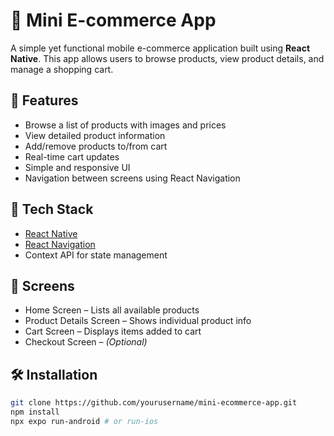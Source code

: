 # 🛒 Mini E-commerce App

A simple yet functional mobile e-commerce application built using **React Native**. This app allows users to browse products, view product details, and manage a shopping cart.

## 🚀 Features

- Browse a list of products with images and prices
- View detailed product information
- Add/remove products to/from cart
- Real-time cart updates
- Simple and responsive UI
- Navigation between screens using React Navigation

## 🧰 Tech Stack

- [React Native](https://reactnative.dev/)
- [React Navigation](https://reactnavigation.org/)
-  Context API for state management 

## 📱 Screens

- Home Screen – Lists all available products
- Product Details Screen – Shows individual product info
- Cart Screen – Displays items added to cart
- Checkout Screen – *(Optional)*

## 🛠️ Installation

```bash
git clone https://github.com/yourusername/mini-ecommerce-app.git
npm install
npx expo run-android # or run-ios
